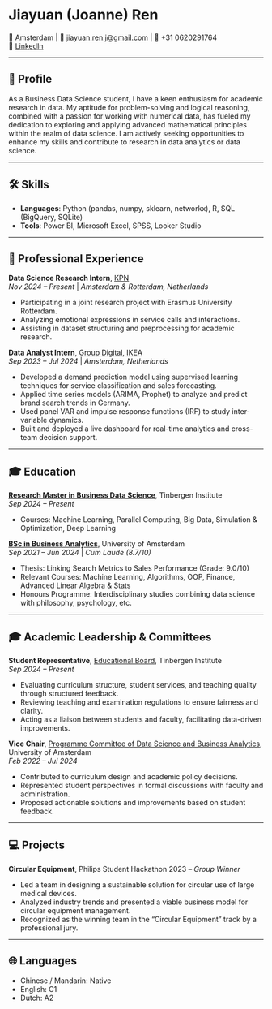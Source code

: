 # Jiayuan (Joanne) Ren

📍 Amsterdam | 📧 [jiayuan.ren.j@gmail.com](mailto:jiayuan.ren.j@gmail.com) | 📱 +31 0620291764  
🔗 [LinkedIn](https://www.linkedin.com/in/jiayuan-joanne-ren-1a7a88226/)  

---

## 👤 Profile

As a Business Data Science student, I have a keen enthusiasm for academic research in data. My aptitude for problem-solving and logical reasoning, combined with a passion for working with numerical data, has fueled my dedication to exploring and applying advanced mathematical principles within the realm of data science. I am actively seeking opportunities to enhance my skills and contribute to research in data analytics or data science.

---

## 🛠 Skills

- **Languages**: Python (pandas, numpy, sklearn, networkx), R, SQL (BigQuery, SQLite)  
- **Tools**: Power BI, Microsoft Excel, SPSS, Looker Studio  

---

## 💼 Professional Experience

**Data Science Research Intern**, [KPN](https://www.overons.kpn/nl)  
*Nov 2024 – Present* | *Amsterdam & Rotterdam, Netherlands*  
- Participating in a joint research project with Erasmus University Rotterdam.  
- Analyzing emotional expressions in service calls and interactions.  
- Assisting in dataset structuring and preprocessing for academic research.

**Data Analyst Intern**, [Group Digital, IKEA](https://tech.ingka.com/)  
*Sep 2023 – Jul 2024* | *Amsterdam, Netherlands*  
- Developed a demand prediction model using supervised learning techniques for service classification and sales forecasting.  
- Applied time series models (ARIMA, Prophet) to analyze and predict brand search trends in Germany.  
- Used panel VAR and impulse response functions (IRF) to study inter-variable dynamics.  
- Built and deployed a live dashboard for real-time analytics and cross-team decision support.


---

## 🎓 Education

**[Research Master in Business Data Science](https://businessdatascience.nl/home)**, Tinbergen Institute  
*Sep 2024 – Present*  
- Courses: Machine Learning, Parallel Computing, Big Data, Simulation & Optimization, Deep Learning

**[BSc in Business Analytics](https://www.uva.nl/en/programmes/bachelors/business-analytics/business-analytics.html)**, University of Amsterdam  
*Sep 2021 – Jun 2024* | *Cum Laude (8.7/10)*  
- Thesis: Linking Search Metrics to Sales Performance (Grade: 9.0/10)  
- Relevant Courses: Machine Learning, Algorithms, OOP, Finance, Advanced Linear Algebra & Stats  
- Honours Programme: Interdisciplinary studies combining data science with philosophy, psychology, etc.

---

## 🎓 Academic Leadership & Committees

**Student Representative**, [Educational Board](https://tinbergen.nl/composition-of-boards-and-councils), Tinbergen Institute  
*Sep 2024 – Present*  
- Evaluating curriculum structure, student services, and teaching quality through structured feedback.  
- Reviewing teaching and examination regulations to ensure fairness and clarity.  
- Acting as a liaison between students and faculty, facilitating data-driven improvements.

**Vice Chair**, [Programme Committee of Data Science and Business Analytics](https://www.uva.nl/en/about-the-uva/organisation/participation-in-decision-making/programme-committees/programme-committees.html), University of Amsterdam  
*Feb 2022 – Jul 2024*  
- Contributed to curriculum design and academic policy decisions.  
- Represented student perspectives in formal discussions with faculty and administration.  
- Proposed actionable solutions and improvements based on student feedback.

---

## 💻 Projects

**Circular Equipment**, Philips Student Hackathon 2023 – *Group Winner*  
- Led a team in designing a sustainable solution for circular use of large medical devices.  
- Analyzed industry trends and presented a viable business model for circular equipment management.  
- Recognized as the winning team in the “Circular Equipment” track by a professional jury.

---

## 🌐 Languages

- Chinese / Mandarin: Native  
- English: C1  
- Dutch: A2
